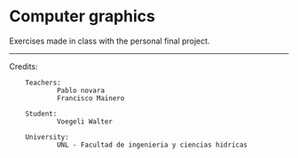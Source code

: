 # Computer graphics

Exercises made in class with the personal final project.

---

Credits:	

		Teachers:
				Pablo novara
				Francisco Mainero

		Student:
				Voegeli Walter	

		University:
				UNL - Facultad de ingenieria y ciencias hidricas	
